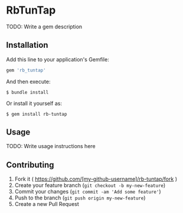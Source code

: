 # RbTunTap

TODO: Write a gem description

## Installation

Add this line to your application's Gemfile:

```ruby
gem 'rb_tuntap'
```

And then execute:

    $ bundle install

Or install it yourself as:

    $ gem install rb-tuntap

## Usage

TODO: Write usage instructions here

## Contributing

1. Fork it ( https://github.com/[my-github-username]/rb-tuntap/fork )
2. Create your feature branch (`git checkout -b my-new-feature`)
3. Commit your changes (`git commit -am 'Add some feature'`)
4. Push to the branch (`git push origin my-new-feature`)
5. Create a new Pull Request
